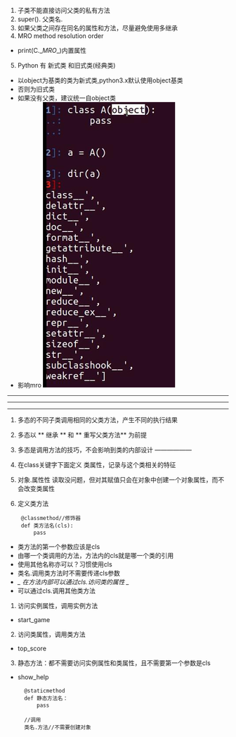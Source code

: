 1. 子类不能直接访问父类的私有方法
2. super().    父类名.
3. 如果父类之间存在同名的属性和方法，尽量避免使用多继承
4. MRO method resolution order
* print(C.\__MRO__)内置属性
5. Python 有 新式类 和旧式类(经典类)
* 以object为基类的类为新式类,python3.x默认使用object基类
* 否则为旧式类
* 如果没有父类，建议统一自object类
* 影响mro
![](./object属性和方法.jpg '照片')
---
---
---
1. 多态的不同子类调用相同的父类方法，产生不同的执行结果
2. 多态以 ** 继承 ** 和 ** 重写父类方法** 为前提
3. 多态是调用方法的技巧，不会影响到类的内部设计
——————
1. 在class关键字下面定义 类属性，记录与这个类相关的特征
2. 对象.属性性 读取没问题，但对其赋值只会在对象中创建一个对象属性，而不会改变类属性
3. 定义类方法
   
        @classmethod//修饰器
        def 类方法名(cls):
            pass
* 类方法的第一个参数应该是cls
* 由哪一个类调用的方法，方法内的cls就是哪一个类的引用
* 使用其他名称亦可以？习惯使用cls
* 类名.调用类方法时不需要传递cls参数
* *_ 在方法内部可以通过cls.访问类的属性 _*
* 可以通过cls.调用其他类方法
1. 访问实例属性，调用实例方法
* start_game
2. 访问类属性，调用类方法
* top_score
3. 静态方法：都不需要访问实例属性和类属性，且不需要第一个参数是cls
* show_help
        
        @staticmethod
        def 静态方法名：
            pass
         
        //调用
        类名.方法//不需要创建对象
